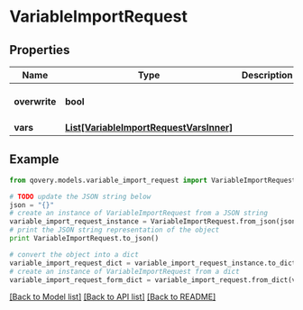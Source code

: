 # VariableImportRequest


## Properties
Name | Type | Description | Notes
------------ | ------------- | ------------- | -------------
**overwrite** | **bool** |  | [default to False]
**vars** | [**List[VariableImportRequestVarsInner]**](VariableImportRequestVarsInner.md) |  | 

## Example

```python
from qovery.models.variable_import_request import VariableImportRequest

# TODO update the JSON string below
json = "{}"
# create an instance of VariableImportRequest from a JSON string
variable_import_request_instance = VariableImportRequest.from_json(json)
# print the JSON string representation of the object
print VariableImportRequest.to_json()

# convert the object into a dict
variable_import_request_dict = variable_import_request_instance.to_dict()
# create an instance of VariableImportRequest from a dict
variable_import_request_form_dict = variable_import_request.from_dict(variable_import_request_dict)
```
[[Back to Model list]](../README.md#documentation-for-models) [[Back to API list]](../README.md#documentation-for-api-endpoints) [[Back to README]](../README.md)


